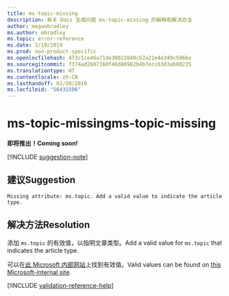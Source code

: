 ```yaml
---
title: ms-topic-missing
description: 有关 Docs 生成问题 ms-topic-missing 的解释和解决办法
author: meganbradley
ms.author: mbradley
ms.topic: error-reference
ms.date: 2/19/2019
ms.prod: non-product-specific
ms.openlocfilehash: 473c1ce46a71de30022040cb2a21e4e349c596be
ms.sourcegitcommit: f374ad2607360f46d88982b4b7ecc63d3ab08235
ms.translationtype: HT
ms.contentlocale: zh-CN
ms.lasthandoff: 02/20/2019
ms.locfileid: "56431596"
---
```

# <a name="ms-topic-missing"></a><span data-ttu-id="e90d6-103">ms-topic-missing</span><span class="sxs-lookup"><span data-stu-id="e90d6-103">ms-topic-missing</span></span>

<span data-ttu-id="e90d6-104">**即将推出！**</span><span class="sxs-lookup"><span data-stu-id="e90d6-104">**Coming soon!**</span></span>

[!INCLUDE [suggestion-note](includes/suggestion-note.md)]

## <a name="suggestion"></a><span data-ttu-id="e90d6-105">建议</span><span class="sxs-lookup"><span data-stu-id="e90d6-105">Suggestion</span></span>

`Missing attribute: ms.topic. Add a valid value to indicate the article type.`

## <a name="resolution"></a><span data-ttu-id="e90d6-106">解决方法</span><span class="sxs-lookup"><span data-stu-id="e90d6-106">Resolution</span></span>

<span data-ttu-id="e90d6-107">添加 `ms.topic` 的有效值，以指明文章类型。</span><span class="sxs-lookup"><span data-stu-id="e90d6-107">Add a valid value for `ms.topic` that indicates the article type.</span></span>

<span data-ttu-id="e90d6-108">可以在[此 Microsoft 内部网站](https://docsmetadatatool.azurewebsites.net/whitelists)上找到有效值。</span><span class="sxs-lookup"><span data-stu-id="e90d6-108">Valid values can be found on [this Microsoft-internal site](https://docsmetadatatool.azurewebsites.net/whitelists).</span></span>

<!--make sure to add this file to your includes folder and verify the path-->
[!INCLUDE [validation-reference-help](includes/validation-reference-help.md)]